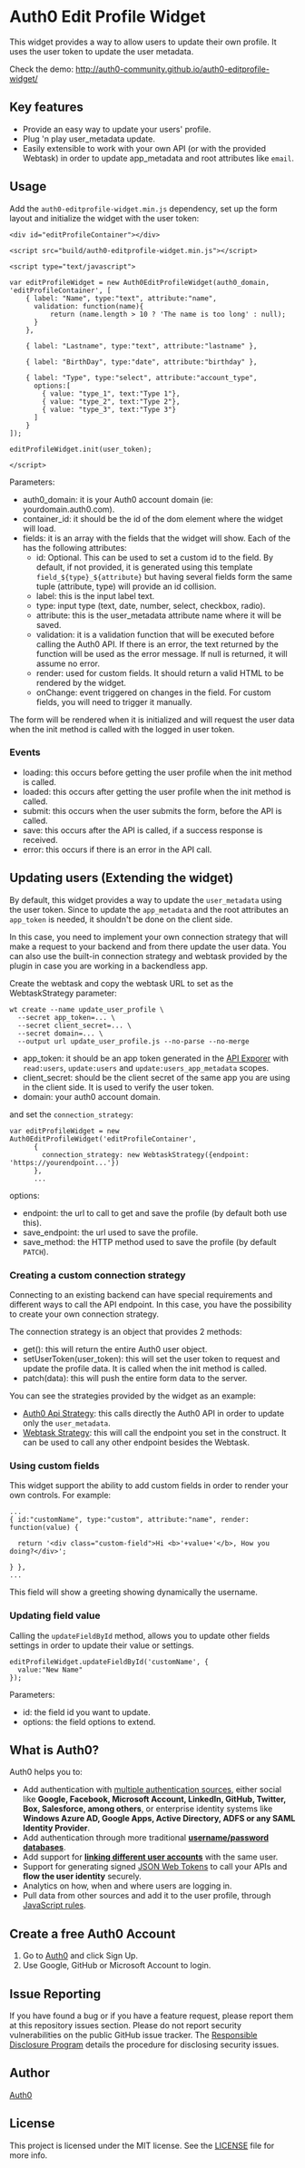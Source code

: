 # Auth0 Edit Profile Widget

This widget provides a way to allow users to update their own profile.
It uses the user token to update the user metadata.

Check the demo: http://auth0-community.github.io/auth0-editprofile-widget/

## Key features

* Provide an easy way to update your users' profile.
* Plug 'n play user_metadata update.
* Easily extensible to work with your own API (or with the provided Webtask) in order to update app_metadata and root attributes like `email`.

## Usage

Add the `auth0-editprofile-widget.min.js` dependency, set up the form layout and initialize the widget with the user token:

```
<div id="editProfileContainer"></div>

<script src="build/auth0-editprofile-widget.min.js"></script>

<script type="text/javascript">

var editProfileWidget = new Auth0EditProfileWidget(auth0_domain, 'editProfileContainer', [
    { label: "Name", type:"text", attribute:"name", 
      validation: function(name){
          return (name.length > 10 ? 'The name is too long' : null);
      } 
    },

    { label: "Lastname", type:"text", attribute:"lastname" },

    { label: "BirthDay", type:"date", attribute:"birthday" },
    
    { label: "Type", type:"select", attribute:"account_type", 
      options:[
        { value: "type_1", text:"Type 1"},
        { value: "type_2", text:"Type 2"},
        { value: "type_3", text:"Type 3"}
      ]
    }
]);

editProfileWidget.init(user_token);

</script>
```

Parameters:

* auth0_domain: it is your Auth0 account domain (ie: yourdomain.auth0.com).
* container_id: it should be the id of the dom element where the widget will load.
* fields: it is an array with the fields that the widget will show. Each of the has the following attributes:
    - id: Optional. This can be used to set a custom id to the field. By default, if not provided, it is generated using this template `field_${type}_${attribute}` but having several fields form the same tuple (attribute, type) will provide an id collision.
    - label: this is the input label text.
    - type: input type (text, date, number, select, checkbox, radio).
    - attribute: this is the user_metadata attribute name where it will be saved.
    - validation: it is a validation function that will be executed before calling the Auth0 API. If there is an error, the text returned by the function will be used as the error message. If null is returned, it will assume no error.
    - render: used for custom fields. It should return a valid HTML to be rendered by the widget.
    - onChange: event triggered on changes in the field. For custom fields, you will need to trigger it manually.

The form will be rendered when it is initialized and will request the user data when the init method is called with the logged in user token. 

### Events

* loading: this occurs before getting the user profile when the init method is called.
* loaded: this occurs after getting the user profile when the init method is called.
* submit: this occurs when the user submits the form, before the API is called.
* save: this occurs after the API is called, if a success response is received.
* error: this occurs if there is an error in the API call.

## Updating users (Extending the widget)

By default, this widget provides a way to update the `user_metadata` using the user token. Since to update the `app_metadata` and the root attributes an `app_token` is needed, it shouldn't be done on the client side.

In this case, you need to implement your own connection strategy that will make a request to your backend and from there update the user data. You can also use the built-in connection strategy and webtask provided by the plugin in case you are working in a backendless app.

Create the webtask and copy the webtask URL to set as the WebtaskStrategy parameter:

```
wt create --name update_user_profile \
  --secret app_token=... \
  --secret client_secret=... \
  --secret domain=... \
  --output url update_user_profile.js --no-parse --no-merge
```

- app_token: it should be an app token generated in the [API Exporer](https://auth0.com/docs/api/v2) with `read:users`, `update:users` and `update:users_app_metadata` scopes.
- client_secret: should be the client secret of the same app you are using in the client side. It is used to verify the user token.
- domain: your auth0 account domain.

and set the `connection_strategy`:

```
var editProfileWidget = new Auth0EditProfileWidget('editProfileContainer', 
      {
        connection_strategy: new WebtaskStrategy({endpoint: 'https://yourendpoint...'})
      },
      ...
```

options:
- endpoint: the url to call to get and save the profile (by default both use this).
- save_endpoint: the url used to save the profile.
- save_method: the HTTP method used to save the profile (by default `PATCH`).

### Creating a custom connection strategy

Connecting to an existing backend can have special requirements and different ways to call the API endpoint. In this case, you have the possibility to create your own connection strategy.

The connection strategy is an object that provides 2 methods:
- get(): this will return the entire Auth0 user object.
- setUserToken(user_token): this will set the user token to request and update the profile data. It is called when the init method is called.
- patch(data): this will push the entire form data to the server.

You can see the strategies provided by the widget as an example:
- [Auth0 Api Strategy](https://github.com/auth0/auth0-editprofile-widget/blob/master/lib/ConnectionStrategy/Auth0ApiStrategy.js): this calls directly the Auth0 API in order to update only the `user_metadata`.
- [Webtask Strategy](https://github.com/auth0/auth0-editprofile-widget/blob/master/lib/ConnectionStrategy/WebtaskStrategy.js): this will call the endpoint you set in the construct. It can be used to call any other endpoint besides the Webtask.

### Using custom fields

This widget support the ability to add custom fields in order to render your own controls. For example:

```
...
{ id:"customName", type:"custom", attribute:"name", render: function(value) {

  return '<div class="custom-field">Hi <b>'+value+'</b>, How you doing?</div>';

} },
...
```

This field will show a greeting showing dynamically the username.

### Updating field value

Calling the `updateFieldById` method, allows you to update other fields settings in order to update their value or settings.

```
editProfileWidget.updateFieldById('customName', {
  value:"New Name"
});
```

Parameters:

* id: the field id you want to update.
* options: the field options to extend.

## What is Auth0?

Auth0 helps you to:

* Add authentication with [multiple authentication sources](https://docs.auth0.com/identityproviders), either social like **Google, Facebook, Microsoft Account, LinkedIn, GitHub, Twitter, Box, Salesforce, among others**, or enterprise identity systems like **Windows Azure AD, Google Apps, Active Directory, ADFS or any SAML Identity Provider**.
* Add authentication through more traditional **[username/password databases](https://docs.auth0.com/mysql-connection-tutorial)**.
* Add support for **[linking different user accounts](https://docs.auth0.com/link-accounts)** with the same user.
* Support for generating signed [JSON Web Tokens](https://docs.auth0.com/jwt) to call your APIs and **flow the user identity** securely.
* Analytics on how, when and where users are logging in.
* Pull data from other sources and add it to the user profile, through [JavaScript rules](https://docs.auth0.com/rules).

## Create a free Auth0 Account

1. Go to [Auth0](https://auth0.com) and click Sign Up.
2. Use Google, GitHub or Microsoft Account to login.

## Issue Reporting

If you have found a bug or if you have a feature request, please report them at this repository issues section. Please do not report security vulnerabilities on the public GitHub issue tracker. The [Responsible Disclosure Program](https://auth0.com/whitehat) details the procedure for disclosing security issues.

## Author

[Auth0](https://auth0.com)

## License

This project is licensed under the MIT license. See the [LICENSE](LICENSE) file for more info.
